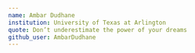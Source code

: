 ```yaml
---
name: Ambar Dudhane
institution: University of Texas at Arlington
quote: Don’t underestimate the power of your dreams
github_user: AmbarDudhane
---
```

